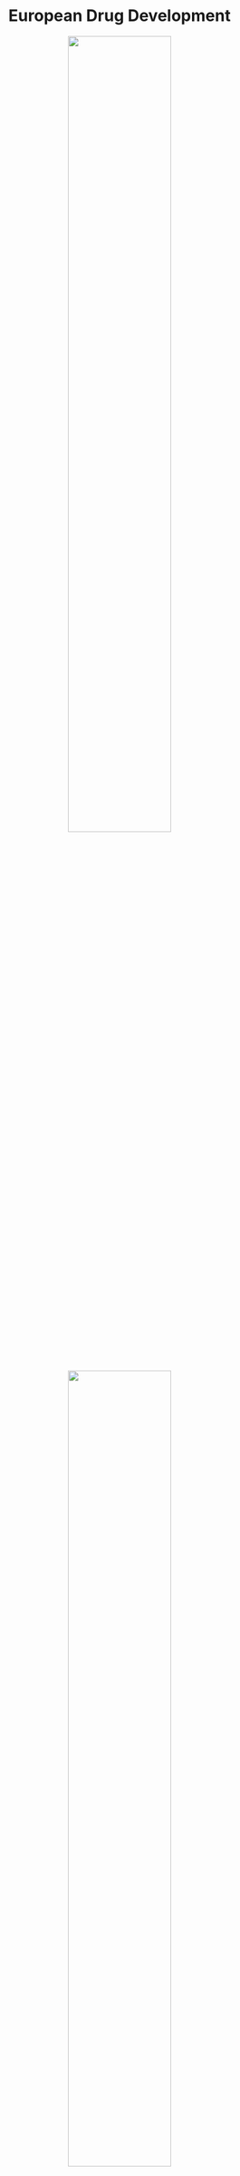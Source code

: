 <h1 align="center"> European Drug Development </h1>
  
<p align="center">
  <img src="https://github.com/nrennie/tidytuesday/blob/main/2023/2023-03-14/20230314.png?raw=true" width="60%">
</p>

<p align="center">
  <img src="https://github.com/nrennie/tidytuesday/blob/main/2023/2023-03-14/20230314_b.png?raw=true" width="60%">
</p>

The making of this visualisation was also recorded using the {camcorder} package.

<p align="center">
  <img src="https://github.com/nrennie/tidytuesday/blob/main/2023/2023-03-14/20230314.gif?raw=true" width="60%">
</p>